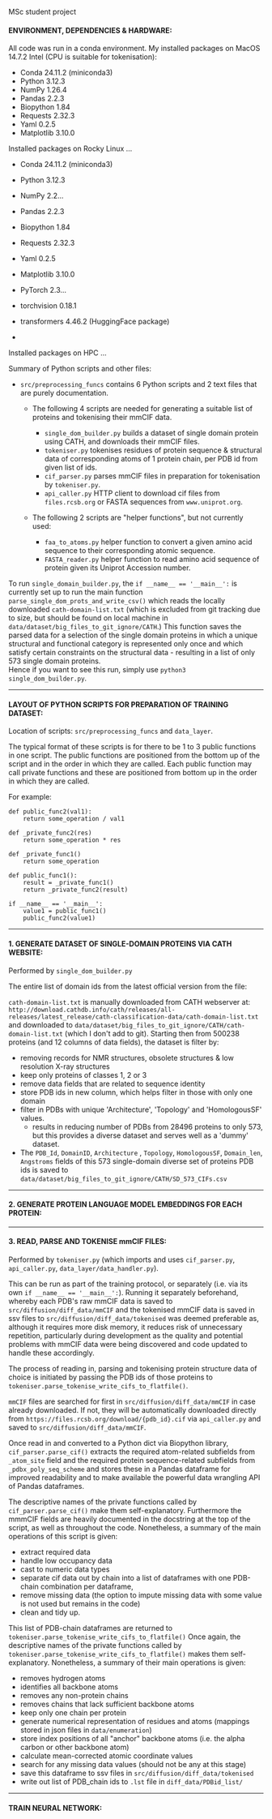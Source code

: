 MSc student project 

#### ENVIRONMENT, DEPENDENCIES & HARDWARE:
All code was run in a conda environment.
My installed packages on MacOS 14.7.2 Intel (CPU is suitable for tokenisation):
- Conda 24.11.2 (miniconda3)
- Python 3.12.3
- NumPy 1.26.4
- Pandas 2.2.3
- Biopython 1.84
- Requests 2.32.3
- Yaml 0.2.5
- Matplotlib 3.10.0

Installed packages on Rocky Linux ... 
- Conda 24.11.2 (miniconda3)
- Python 3.12.3
- NumPy 2.2... 
- Pandas 2.2.3
- Biopython 1.84
- Requests 2.32.3
- Yaml 0.2.5
- Matplotlib 3.10.0

- PyTorch 2.3... 
- torchvision 0.18.1
- transformers 4.46.2 (HuggingFace package)
- 
Installed packages on HPC ... 



Summary of Python scripts and other files:
- `src/preprocessing_funcs` contains 6 Python scripts and 2 text files that are purely documentation.
  - The following 4 scripts are needed for generating a suitable list of proteins and tokenising their mmCIF data.
    - `single_dom_builder.py` builds a dataset of single domain protein using CATH, and downloads their mmCIF files.
    - `tokeniser.py` tokenises residues of protein sequence & structural data of corresponding atoms of 1 protein chain, per PDB id from given list of ids. 
    - `cif_parser.py` parses mmCIF files in preparation for tokenisation by `tokeniser.py`.
    - `api_caller.py` HTTP client to download cif files from `files.rcsb.org` or FASTA sequences from `www.uniprot.org`.
  
  - The following 2 scripts are "helper functions", but not currently used:
    - `faa_to_atoms.py` helper function to convert a given amino acid sequence to their corresponding atomic sequence.
    - `FASTA_reader.py` helper function to read amino acid sequence of protein given its Uniprot Accession number.

To run `single_domain_builder.py`, the `if __name__ == '__main__':` is currently set up to run the main function 
`parse_single_dom_prots_and_write_csv()` which reads the locally downloaded `cath-domain-list.txt` 
(which is excluded from git tracking due to size, but should be found on local machine in 
`data/dataset/big_files_to_git_ignore/CATH`.) This function saves the parsed data for a selection of the 
single domain proteins in which a unique structural and functional category is represented only once and which satisfy
certain constraints on the structural data - resulting in a list of only 573 single domain proteins.   
Hence if you want to see this run, simply use `python3 single_dom_builder.py`.

----
#### LAYOUT OF PYTHON SCRIPTS FOR PREPARATION OF TRAINING DATASET: 
Location of scripts: `src/preprocessing_funcs` and `data_layer`.

The typical format of these scripts is for there to be 1 to 3 public functions in one script. 
The public functions are positioned from the bottom up of the script and in the order in which they are called. 
Each public function may call private functions and these are positioned from bottom up in the order in which they 
are called.

For example: 
```
def public_func2(val1):
    return some_operation / val1

def _private_func2(res)
    return some_operation * res
    
def _private_func1()
    return some_operation

def public_func1():
    result = _private_func1()
    return _private_func2(result)

if __name__ == '__main__':
    value1 = public_func1()
    public_func2(value1)
```
----
#### 1. GENERATE DATASET OF SINGLE-DOMAIN PROTEINS VIA CATH WEBSITE:

Performed by `single_dom_builder.py`

The entire list of domain ids from the latest official version from the file:

`cath-domain-list.txt` is manually downloaded from CATH webserver at:
`http://download.cathdb.info/cath/releases/all-releases/latest_release/cath-classification-data/cath-domain-list.txt` 
and downloaded to `data/dataset/big_files_to_git_ignore/CATH/cath-domain-list.txt` (which I don't add to git).
Starting then from 500238 proteins (and 12 columns of data fields), the dataset is filter by:
- removing records for NMR structures, obsolete structures & low resolution X-ray structures
- keep only proteins of classes 1, 2 or 3
- remove data fields that are related to sequence identity 
- store PDB ids in new column, which helps filter in those with only one domain
- filter in PDBs with unique 'Architecture', 'Topology' and 'HomologousSF' values.
  - results in reducing number of PDBs from 28496 proteins to only 573, but this provides a diverse dataset and serves 
   well as a 'dummy' dataset. 
- The `PDB_Id`, `DomainID`, `Architecture` , `Topology`, `HomologousSF`, `Domain_len`, `Angstroms` fields of this 573 
single-domain diverse set of proteins PDB ids is saved to  `data/dataset/big_files_to_git_ignore/CATH/SD_573_CIFs.csv`
----
#### 2. GENERATE PROTEIN LANGUAGE MODEL EMBEDDINGS FOR EACH PROTEIN:


----
#### 3. READ, PARSE AND TOKENISE mmCIF FILES:

Performed by `tokeniser.py` (which imports and uses `cif_parser.py`, `api_caller.py`, `data_layer/data_handler.py`).

This can be run as part of the training protocol, or separately (i.e. via its own `if __name__ == '__main__':`). 
Running it separately beforehand, whereby each PDB's raw mmCIF data is saved to `src/diffusion/diff_data/mmCIF` and 
the tokenised mmCIF data is saved in ssv files to `src/diffusion/diff_data/tokenised` was deemed preferable as, 
although it requires more disk memory, it reduces risk of unnecessary repetition, particularly during development as 
the quality and potential problems with mmCIF data were being discovered and code updated to handle these accordingly. 

The process of reading in, parsing and tokenising protein structure data of choice is initiated by passing the 
PDB ids of those proteins to `tokeniser.parse_tokenise_write_cifs_to_flatfile()`.

`mmCIF` files are searched for first in `src/diffusion/diff_data/mmCIF` in case already downloaded.
If not, they will be automatically downloaded directly from `https://files.rcsb.org/download/{pdb_id}.cif` via 
`api_caller.py` and saved to `src/diffusion/diff_data/mmCIF`.

Once read in and converted to a Python dict via Biopython library, `cif_parser.parse_cif()` extracts the required 
atom-related subfields from `_atom_site` field and the required protein sequence-related subfields from 
`_pdbx_poly_seq_scheme` and stores these in a Pandas dataframe for improved readability and to make available the 
powerful data wrangling API of Pandas dataframes. 

The descriptive names of the private functions called by `cif_parser.parse_cif()` make them self-explanatory. 
Furthermore the mmmCIF fields are heavily documented in the docstring at the top of the script, 
as well as throughout the code. Nonetheless, a summary of the main operations of this script is given:
- extract required data 
- handle low occupancy data 
- cast to numeric data types 
- separate cif data out by chain into a list of dataframes with one PDB-chain combination per dataframe, 
- remove missing data (the option to impute missing data with some value is not used but remains in the code)
- clean and tidy up. 

This list of PDB-chain dataframes are returned to `tokeniser.parse_tokenise_write_cifs_to_flatfile()`
Once again, the descriptive names of the private functions called by `tokeniser.parse_tokenise_write_cifs_to_flatfile()` 
makes them self-explanatory. Nonetheless, a summary of their main operations is given:
- removes hydrogen atoms 
- identifies all backbone atoms
- removes any non-protein chains
- removes chains that lack sufficient backbone atoms
- keep only one chain per protein
- generate numerical representation of residues and atoms (mappings stored in json files in `data/enumeration`)
- store index positions of all "anchor" backbone atoms (i.e. the alpha carbon or other backbone atom)
- calculate mean-corrected atomic coordinate values
- search for any missing data values (should not be any at this stage)
- save this dataframe to ssv files in `src/diffusion/diff_data/tokenised`
- write out list of PDB_chain ids to `.lst` file in `diff_data/PDBid_list/`

----
#### TRAIN NEURAL NETWORK:

